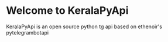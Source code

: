 # Welcome to KeralaPyApi

KeralaPyApi is an open source python tg api based on ethenoir's pytelegrambotapi
